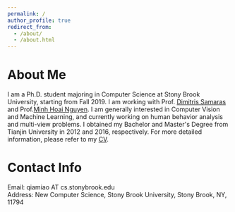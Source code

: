 ```yaml
---
permalink: /
author_profile: true
redirect_from: 
  - /about/
  - /about.html
---
```


About Me
======
I am a Ph.D. student majoring in Computer Science at Stony Brook University, starting from Fall 2019. I am working with Prof. [Dimitris Samaras](https://www3.cs.stonybrook.edu/~samaras/) and Prof.[Minh Hoai Nguyen](https://www3.cs.stonybrook.edu/~minhhoai/). I am generally interested in Computer Vision and Machine Learning, and currently working on human behavior analysis and multi-view problems. I obtained my Bachelor and Master's Degree from Tianjin University in 2012 and 2016, respectively. For more detailed information, please refer to my [CV](files/Qiaomu_Miao_CV.pdf). 

Contact Info
======
Email: qiamiao AT cs.stonybrook.edu <br>
Address: New Computer Science, Stony Brook University, Stony Brook, NY, 11794


